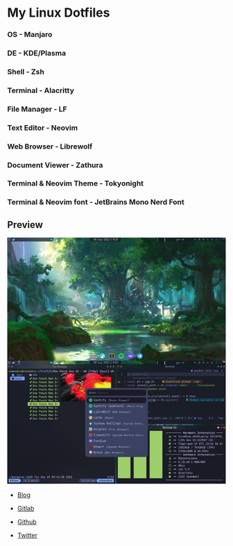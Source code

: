 # My Linux Dotfiles

### OS - Manjaro
### DE - KDE/Plasma
### Shell - Zsh
### Terminal - Alacritty
### File Manager - LF
### Text Editor - Neovim
### Web Browser - Librewolf
### Document Viewer - Zathura

### Terminal & Neovim Theme - Tokyonight
### Terminal & Neovim font - JetBrains Mono Nerd Font

## Preview

![Desktop Preview](/preview.jpg "Desktop Preview")


- <a href="https://nimendra.bearblog.dev">Blog</a>

- <a href="https://gitlab.com/nimendra_">Gitlab</a>

- <a href="https://github.com/NMDRA">Github</a>

- <a href="https://twitter.com/nimendra_">Twitter</a>


